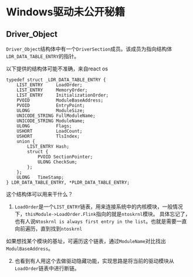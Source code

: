 # Windows驱动未公开秘籍

## Driver_Object

`Driver_Object`结构体中有一个`DriverSection`成员。该成员为指向结构体`LDR_DATA_TABLE_ENTRY`的指针。

以下提供的结构体可能不准确，来自react os
```
typedef struct _LDR_DATA_TABLE_ENTRY {
    LIST_ENTRY     LoadOrder;
    LIST_ENTRY     MemoryOrder;
    LIST_ENTRY     InitializationOrder;
    PVOID          ModuleBaseAddress;
    PVOID          EntryPoint;
    ULONG          ModuleSize;
    UNICODE_STRING FullModuleName;
    UNICODE_STRING ModuleName;
    ULONG          Flags;
    USHORT         LoadCount;
    USHORT         TlsIndex;
    union {
        LIST_ENTRY Hash;
        struct {
            PVOID SectionPointer;
            ULONG CheckSum;
        };
    };
    ULONG   TimeStamp;
} LDR_DATA_TABLE_ENTRY, *PLDR_DATA_TABLE_ENTRY;
```

这个结构体可以用来干什么？


1. `LoadOrder`是一个`LIST_ENTRY`链表，用来连接系统中的内核模块，一般情况下，`thisModule->LoadOrder.Flink`指向的就是`ntoskrnl`模块。
具体忘记了，也有人说`Ntoskrnl is always first entry in the list`。也就是需要一直向前遍历，直到找到`ntoskrnl`

如果想找某个模块的基址，可遍历这个链表，通过`ModuleName`对比找出`ModulBaseAddress`。

2. 也看到有人用这个去做驱动隐藏功能，实现思路是将当前的驱动模块从`LoadOrder`链表中进行断链。